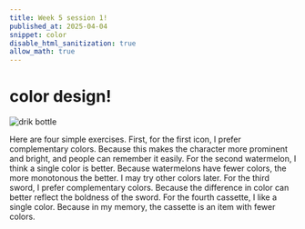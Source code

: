 ```yaml
---
title: Week 5 session 1!
published_at: 2025-04-04
snippet: color
disable_html_sanitization: true
allow_math: true
---
```


# color design!

![drik bottle](week4/wek5.1.png)

Here are four simple exercises. First, for the first icon, I prefer complementary colors. Because this makes the character more prominent and bright, and people can remember it easily. For the second watermelon, I think a single color is better. Because watermelons have fewer colors, the more monotonous the better. I may try other colors later. For the third sword, I prefer complementary colors. Because the difference in color can better reflect the boldness of the sword. For the fourth cassette, I like a single color. Because in my memory, the cassette is an item with fewer colors.